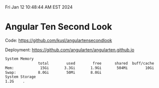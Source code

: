 Fri Jan 12 10:48:44 AM EST 2024

# Angular Ten Second Look

Code: https://github.com/kusl/angulartensecondlook

Deployment: https://github.com/angularten/angularten.github.io

```bash
System Memory
               total        used        free      shared  buff/cache   available
Mem:            15Gi       3.3Gi       1.9Gi       504Mi        10Gi        11Gi
Swap:          8.0Gi        50Mi       8.0Gi
System Storage
1.2G	.
```
```bash
